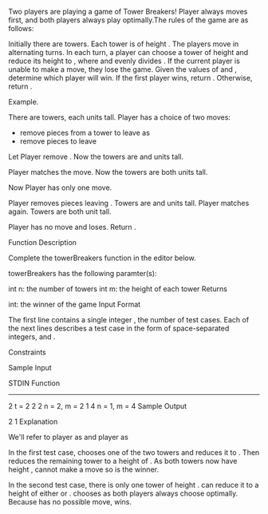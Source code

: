 Two players are playing a game of Tower Breakers! Player  always moves first, and both players always play optimally.The rules of the game are as follows:

Initially there are  towers.
Each tower is of height .
The players move in alternating turns.
In each turn, a player can choose a tower of height  and reduce its height to , where  and  evenly divides .
If the current player is unable to make a move, they lose the game.
Given the values of  and , determine which player will win. If the first player wins, return . Otherwise, return .

Example. 

There are  towers, each  units tall. Player  has a choice of two moves:
- remove  pieces from a tower to leave  as 
- remove  pieces to leave 

Let Player  remove . Now the towers are  and  units tall.

Player  matches the move. Now the towers are both  units tall.

Now Player  has only one move.

Player  removes  pieces leaving . Towers are  and  units tall.
Player  matches again. Towers are both  unit tall.

Player  has no move and loses. Return .

Function Description

Complete the towerBreakers function in the editor below.

towerBreakers has the following paramter(s):

int n: the number of towers
int m: the height of each tower
Returns

int: the winner of the game
Input Format

The first line contains a single integer , the number of test cases.
Each of the next  lines describes a test case in the form of  space-separated integers,  and .

Constraints

Sample Input

STDIN   Function
-----   --------
2       t = 2
2 2     n = 2, m = 2
1 4     n = 1, m = 4
Sample Output

2
1
Explanation

We'll refer to player  as  and player  as 

In the first test case,  chooses one of the two towers and reduces it to . Then  reduces the remaining tower to a height of . As both towers now have height ,  cannot make a move so  is the winner.

In the second test case, there is only one tower of height .  can reduce it to a height of either  or .  chooses  as both players always choose optimally. Because  has no possible move,  wins.